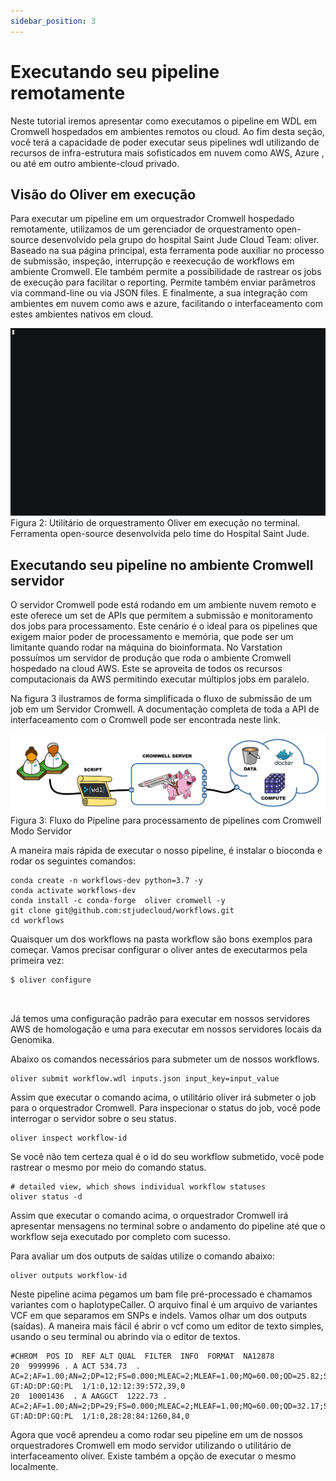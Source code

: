 ```yaml
---
sidebar_position: 3
---
```


# Executando seu pipeline remotamente

Neste tutorial iremos apresentar como executamos o pipeline em WDL em Cromwell hospedados em ambientes remotos ou cloud. Ao fim desta seção, você terá a capacidade de poder executar seus pipelines wdl utilizando de recursos de infra-estrutura mais sofisticados em nuvem como AWS, Azure , ou até em outro ambiente-cloud privado.

## Visão do Oliver em execução

Para executar um pipeline em um orquestrador Cromwell hospedado remotamente, utilizamos de um gerenciador de orquestramento open-source desenvolvido pela grupo do hospital Saint Jude Cloud Team: oliver.  Baseado na sua página principal, esta ferramenta pode auxiliar no processo de submissão, inspeção, interrupção e reexecução de workflows em ambiente Cromwell.
Ele também permite a possibilidade de rastrear os jobs de execução para facilitar o reporting. Permite também enviar parâmetros
via command-line ou via JSON files. E finalmente, a sua integração com ambientes em nuvem como aws e azure, facilitando o interfaceamento com estes ambientes nativos em cloud.

![Docusaurus logo](/img/oliver.gif)
Figura 2: Utilitário de orquestramento Oliver em execução no terminal. Ferramenta open-source desenvolvida pelo time do Hospital Saint Jude.

## Executando seu pipeline no ambiente Cromwell servidor

O servidor Cromwell pode está rodando em um ambiente nuvem remoto e este oferece um set de APIs que permitem a submissão e monitoramento dos jobs para processamento. Este cenário é o ideal para os pipelines que exigem maior poder de processamento e memória, que pode ser um limitante quando rodar na máquina do bioinformata.  No Varstation possuímos um servidor de produção que roda o ambiente Cromwell hospedado na cloud AWS. Este se aproveita de todos os recursos computacionais da AWS permitindo executar múltiplos jobs em paralelo. 

Na figura 3 ilustramos de forma simplificada o fluxo de submissão de um job em um Servidor Cromwell. A documentação completa de toda a API de interfaceamento com o Cromwell pode ser encontrada neste link.

![Docusaurus logo](/img/cromwell.jpeg)
Figura 3: Fluxo do Pipeline para processamento de pipelines com Cromwell Modo Servidor


A maneira mais rápida de executar o nosso pipeline, é instalar o bioconda e rodar os seguintes comandos:

```
conda create -n workflows-dev python=3.7 -y
conda activate workflows-dev
conda install -c conda-forge  oliver cromwell -y
git clone git@github.com:stjudecloud/workflows.git
cd workflows
```

Quaisquer um dos workflows na pasta workflow são bons exemplos para começar. Vamos precisar configurar o oliver antes de executarmos pela primeira vez:

```
$ oliver configure



```

Já temos uma configuração padrão para executar em nossos servidores AWS de homologação e uma para executar em nossos servidores locais da Genomika.

Abaixo os comandos necessários para submeter um de nossos workflows.


```
oliver submit workflow.wdl inputs.json input_key=input_value
```

Assim que executar o comando acima, o utilitário oliver irá submeter o job para o orquestrador Cromwell. Para inspecionar o status do job, você pode interrogar o servidor sobre o seu status.


```
oliver inspect workflow-id
```

Se você não tem certeza qual é o id do seu workflow submetido, você pode rastrear o mesmo por meio do comando status.

```
# detailed view, which shows individual workflow statuses
oliver status -d
```


Assim que executar o comando acima, o orquestrador Cromwell irá apresentar mensagens no terminal sobre o andamento do pipeline
até que o workflow seja executado por completo com sucesso.

Para avaliar um dos outputs de saídas utilize o comando abaixo:

```
oliver outputs workflow-id
```

 Neste pipeline acima pegamos um bam file pré-processado e chamamos variantes com o haplotypeCaller. O arquivo final é um arquivo de variantes VCF em que separamos em SNPs e indels. Vamos olhar um dos outputs (saídas). A maneira mais fácil é abrir o vcf como um editor de texto simples, usando o seu terminal ou abrindo via o editor de textos.

```
#CHROM  POS ID  REF ALT QUAL  FILTER  INFO  FORMAT  NA12878
20  9999996 . A ACT 534.73  . AC=2;AF=1.00;AN=2;DP=12;FS=0.000;MLEAC=2;MLEAF=1.00;MQ=60.00;QD=25.82;SOR=5.136 GT:AD:DP:GQ:PL  1/1:0,12:12:39:572,39,0
20  10001436  . A AAGGCT  1222.73 . AC=2;AF=1.00;AN=2;DP=29;FS=0.000;MLEAC=2;MLEAF=1.00;MQ=60.00;QD=32.17;SOR=0.836 GT:AD:DP:GQ:PL  1/1:0,28:28:84:1260,84,0
```


Agora que você aprendeu a como rodar seu pipeline em um de nossos orquestradores Cromwell em modo servidor utilizando o utilitário de interfaceamento oliver. Existe também a opção de executar o mesmo localmente.